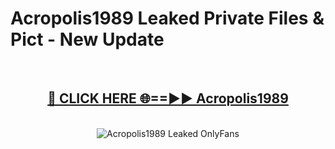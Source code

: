 # Acropolis1989 Leaked Private Files & Pict - New Update
<br>
<div align="center">
<h2><a href="https://mediafilles.blogspot.com/?title=Acropolis1989" rel="nofollow">🔴 CLICK HERE 🌐==►► Acropolis1989</a></h2>
<br>
<a href="https://mediafilles.blogspot.com/?title=Acropolis1989" rel="nofollow" data-target="animated-image.originalLink"><img src="https://i.ibb.co.com/WyWwxjT/player-gif2.gif" alt="Acropolis1989 Leaked OnlyFans" style="max-width: 100%; display: inline-block;" data-target="animated-image.originalImage"></a>
</div>
<br>